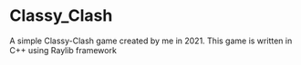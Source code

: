 # Classy_Clash
A simple Classy-Clash game created by me in 2021.
This game is written in C++ using Raylib framework 
